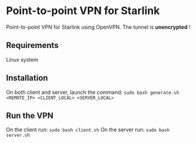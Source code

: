 # Point-to-point VPN for Starlink

Point-to-point VPN for Starlink using OpenVPN. The tunnel is **unencrypted** !

## Requirements

Linux system

## Installation

On both client and server, launch the command: `sudo bash generate.sh <REMOTE_IP> <CLIENT_LOCAL> <SERVER_LOCAL>`

## Run the VPN

On the client run: `sudo bash client.sh`
On the server run: `sudo bash server.sh`